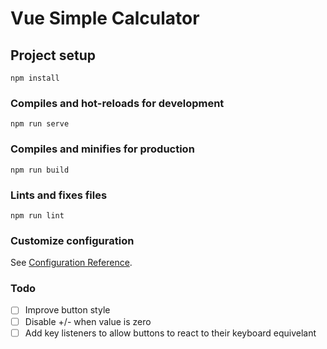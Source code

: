 # Vue Simple Calculator

## Project setup
```
npm install
```

### Compiles and hot-reloads for development
```
npm run serve
```

### Compiles and minifies for production
```
npm run build
```

### Lints and fixes files
```
npm run lint
```

### Customize configuration
See [Configuration Reference](https://cli.vuejs.org/config/).


### Todo
- [ ] Improve button style
- [ ] Disable +/- when value is zero
- [ ] Add key listeners to allow buttons to react to their keyboard equivelant
